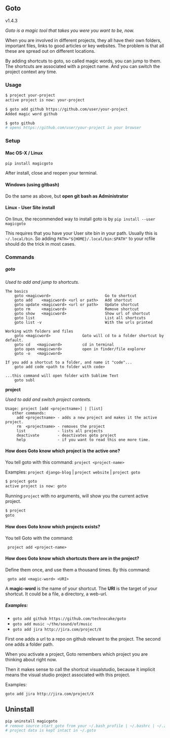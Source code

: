 ## Goto 
v1.4.3

*Goto is a magic tool that takes you were you want to be, now.* 

When you are involved in different projects,  they all  have their own folders, important files, links to good articles or key websites. The problem is that all these are spread out on different locations.

By adding shortcuts to goto, so called magic words, you can jump to them.
The shortcuts are associated with a project name. And you can switch the project context
any time.

### Usage

```bash
$ project your-project
active project is now: your-project

$ goto add github https://github.com/user/your-project
Added magic word github

$ goto github
# opens https://github.com/user/your-project in your browser 
```

### Setup 

#### Mac OS-X / Linux
```
pip install magicgoto
```
After install, close and reopen your terminal.

#### Windows (using gitbash)
Do the same as above, but **open git bash as Administrator**


#### Linux - User Site install
On linux, the recommended way to install goto is by `pip install --user magicgoto`

This requires that you have your User site bin  in your path.
Usually this is `~/.local/bin`. So adding `PATH="${HOME}/.local/bin:$PATH"` to
your rcfile should do the trick in most cases. 


### Commands

##### goto

*Used to add and jump to shortcuts.*

```
The basics
    goto <magicword>                        Go to shortcut
    goto add    <magicword> <url or path>   Add shortcut      
    goto update <magicword> <url or path>   Update shortcut
    goto rm     <magicword>                 Remove shortcut
    goto show   <magicword>                 Show url of shortcut
    goto list                               List all shortcuts  
    goto list -v                            With the urls printed

Working with folders and files
    goto <magicword>              Goto will cd to a folder shortcut by default. 
    goto cd   <magicword>         cd in terminal
    goto open <magicword>         open in finder/file explorer
    goto -o   <magicword>                                    

If you add a shortcut to a folder, and name it "code"...
    goto add code <path to folder with code>
    
...this command will open folder with Sublime Text
    goto subl                               
```



**project**

*Used to add and switch project contexts.*

```
Usage: project [add <projectname>] | [list]
   other commands:
     add <projectname> - adds a new project and makes it the active project.
     rm  <projectname> - removes the project
     list              - lists all projects
     deactivate        - deactivates goto project
     help              - if you want to read this one more time.
```




#### How does Goto know which project is the active one?

You tell goto with this command:  `project <project-name>`

Examples: `project django-blog`  | `project website`  |  `project goto`

``````bash
$ project goto
active project is now: goto
``````



Running `project` with no arguments, will show you the current active project.

```bash
$ project
goto
```




#### How does Goto know which projects exists?

You tell Goto with the command:

     project add <project-name>

 


#### How does Goto know which shortcuts there are in the project?

Define them once, and use them a thousand times. By this command:

     goto add <magic-word> <URI>

A **magic-word** is the name of your shortcut. 
The **URI** is the target of your shortcut. It could be a file, a directory, a web-url.

##### Examples:

* `goto add github https://github.com/technocake/goto`
* `goto add music ~/the/sound/of/music`  
* `goto add jira http://jira.com/project/X`

First one adds a url to a repo on github relevant to the project.
The second one adds a folder path.

When you activate a project, Goto remembers which project you are thinking about right now. 

Then it makes sense to call the shortcut visualstudio, because it implicit means the visual studio project associated with this project.

Examples:

    goto add jira http://jira.com/project/X



## Uninstall

```bash
pip uninstall magicgoto
# remove source start_goto from your ~/.bash_profile | ~/.bashrc | ~/.zshrc
# project data is kept intact in ~/.goto
```


